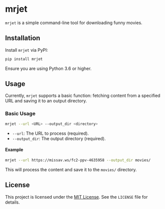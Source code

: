 # mrjet

`mrjet` is a simple command-line tool for downloading funny movies.

## Installation

Install `mrjet` via PyPI:

```bash
pip install mrjet
```

Ensure you are using Python 3.6 or higher.

## Usage

Currently, `mrjet` supports a basic function: fetching content from a specified URL and saving it to an output directory.

### Basic Usage

```bash
mrjet --url <URL> --output_dir <directory>
```

- `--url`: The URL to process (required).
- `--output_dir`: The output directory (required).

#### Example

```bash
mrjet --url https://missav.ws/fc2-ppv-4635958 --output_dir movies/
```

This will process the content and save it to the `movies/` directory.

## License

This project is licensed under the [MIT License](LICENSE). See the `LICENSE` file for details.